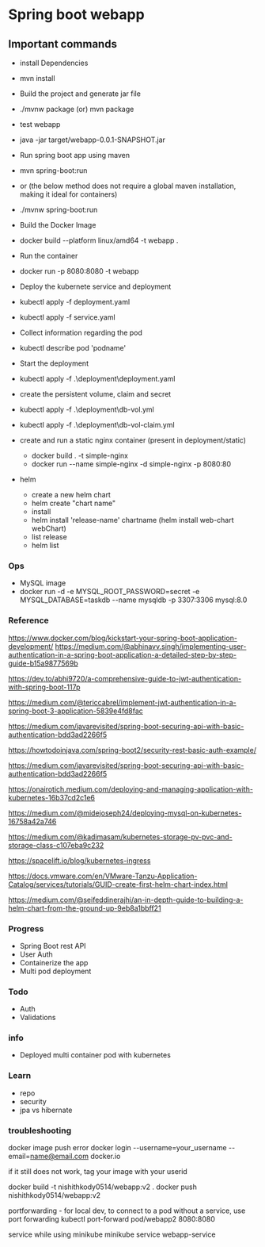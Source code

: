 # Spring boot webapp

## Important commands

- install Dependencies
- mvn install
- Build the project and generate jar file
- ./mvnw package (or) mvn package 
- test webapp
- java -jar target/webapp-0.0.1-SNAPSHOT.jar

- Run spring boot app using maven
- mvn spring-boot:run
- or (the below method does not require a global maven installation, making it ideal for containers)
- ./mvnw spring-boot:run
- Build the Docker Image
- docker build --platform linux/amd64 -t webapp .
- Run the container
- docker run -p 8080:8080 -t webapp
- Deploy the kubernete service and deployment
- kubectl apply -f deployment.yaml
- kubectl apply -f service.yaml
- Collect information regarding the pod
- kubectl describe pod 'podname'
- Start the deployment
- kubectl apply -f .\deployment\deployment.yaml
- create the persistent volume, claim and secret
- kubectl apply -f .\deployment\db-vol.yml
- kubectl apply -f .\deployment\db-vol-claim.yml
- create and run a static nginx container (present in deployment/static)
    -   docker build . -t simple-nginx 
    -   docker run --name simple-nginx -d simple-nginx -p 8080:80
- helm
    - create a new helm chart
    - helm create "chart name"
    - install 
    - helm install 'release-name' chartname (helm install web-chart webChart)
    - list release
    - helm list


### Ops
- MySQL image
- docker run -d -e MYSQL_ROOT_PASSWORD=secret -e MYSQL_DATABASE=taskdb --name mysqldb -p 3307:3306 mysql:8.0


### Reference
https://www.docker.com/blog/kickstart-your-spring-boot-application-development/
https://medium.com/@abhinavv.singh/implementing-user-authentication-in-a-spring-boot-application-a-detailed-step-by-step-guide-b15a9877569b

https://dev.to/abhi9720/a-comprehensive-guide-to-jwt-authentication-with-spring-boot-117p

https://medium.com/@tericcabrel/implement-jwt-authentication-in-a-spring-boot-3-application-5839e4fd8fac

https://medium.com/javarevisited/spring-boot-securing-api-with-basic-authentication-bdd3ad2266f5

https://howtodoinjava.com/spring-boot2/security-rest-basic-auth-example/

https://medium.com/javarevisited/spring-boot-securing-api-with-basic-authentication-bdd3ad2266f5

https://onairotich.medium.com/deploying-and-managing-application-with-kubernetes-16b37cd2c1e6

https://medium.com/@midejoseph24/deploying-mysql-on-kubernetes-16758a42a746

https://medium.com/@kadimasam/kubernetes-storage-pv-pvc-and-storage-class-c107eba9c232

https://spacelift.io/blog/kubernetes-ingress

https://docs.vmware.com/en/VMware-Tanzu-Application-Catalog/services/tutorials/GUID-create-first-helm-chart-index.html

https://medium.com/@seifeddinerajhi/an-in-depth-guide-to-building-a-helm-chart-from-the-ground-up-9eb8a1bbff21

### Progress
- Spring Boot rest API
- User Auth
- Containerize the app
- Multi pod deployment

### Todo
- Auth
- Validations

### info
- Deployed multi container pod with kubernetes

### Learn
- repo
- security
- jpa vs hibernate

### troubleshooting
docker image push error 
docker login --username=your_username --email=name@email.com docker.io

if it still does not work, tag your image with your userid

docker build -t nishithkody0514/webapp:v2 .
docker push nishithkody0514/webapp:v2  

portforwarding - for local dev, to connect to a pod without a service, use port forwarding
kubectl port-forward pod/webapp2 8080:8080

service while using minikube
minikube service webapp-service

